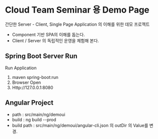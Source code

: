 

# Cloud Team Seminar 용 Demo Page

간단한 Server - Client, Single Page Application 의 이해를 위한 데모 프로젝트

* Component 기반 SPA의 이해를 돕는다.
* Client / Server 의 독립적인 운영을 체험해 본다.


## Spring Boot Server Run
Run Application

 1. maven spring-boot:run
 2. Browser Open
 3. Http://127.0.0.1:8080
 
 ## Angular Project
 
 * path : src/main/ng/demoui
  * build : ng build --prod
  * build path : src/main/ng/demoui/angular-cli.json 의 outDir 의 Value를 변경.
 
 
 
   
 
